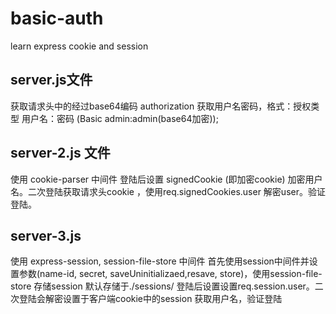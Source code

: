 # basic-auth
learn express cookie and session 


## server.js文件
获取请求头中的经过base64编码 authorization 获取用户名密码，格式：授权类型 用户名：密码 (Basic admin:admin(base64加密));


## server-2.js 文件
使用 cookie-parser 中间件
登陆后设置 signedCookie (即加密cookie) 加密用户名。二次登陆获取请求头cookie ，使用req.signedCookies.user 解密user。验证登陆。


## server-3.js
使用 express-session, session-file-store 中间件
首先使用session中间件并设置参数(name-id, secret, saveUninitializaed,resave, store)，使用session-file-store 存储session 默认存储于./sessions/
登陆后设置设置req.session.user。二次登陆会解密设置于客户端cookie中的session 获取用户名，验证登陆
